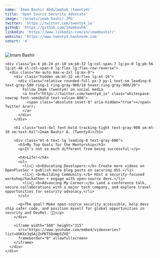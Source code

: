 ```yaml
---
name: 'Imam-Bashir Abdulwahab (twenty4)'
title: 'Open Source Security Advocate'
image: '/assets/imam-bashir.JPG'
twitter: 'https://twitter.com/twenty4_io'
github: 'https://github.com/imambash6'
linkedin: 'https://www.linkedin.com/in/imambashir/'
website: 'https://www.twenty4.hashnode.com'
cohort: '4'
---
```


<div class="relative bg-white">
  <div class="mx-auto max-w-7xl lg:grid lg:grid-cols-12 lg:gap-x-8 lg:px-8">
    <div class="lg:col-span-5 lg:-mr-8 xl:absolute xl:inset-0 xl:left-1/2 xl:mr-0">
      <div class="w-full bg-gray-50 object-cover lg:absolute lg:inset-0 lg:aspect-auto lg:h-full">
        <div class="flex items-center justify-center h-full">
          <img class="w-1/2 mt-32 h-auto rounded-md shadow-lg object-cover" src="/assets/imam-bashir.JPG" alt="Imam Bashir">
        </div>
      </div>
    </div>

    <div class="px-6 pb-24 pt-10 sm:pb-32 lg:col-span-7 lg:px-0 lg:pb-56 lg:pt-48 xl:col-span-6 lg:flex lg:flex-row-reverse">
      <div class="mx-auto max-w-2xl lg:mx-0">
        <div class="hidden sm:mt-32 sm:flex lg:mt-16">
          <div class="relative rounded-full px-3 py-1 text-sm leading-6 text-gray-500 ring-1 ring-gray-900/10 hover:ring-gray-900/20">
            Follow Imam (twenty4) on social media
            <a href="https://twitter.com/twenty4_io" class="whitespace-nowrap font-semibold text-vulcan-800">
              <span class="absolute inset-0" aria-hidden="true"></span> Twitter &rarr;
            </a>
          </div>
        </div>

        <h1 class="text-4xl font-bold tracking-tight text-gray-900 sm:mt-10 sm:text-6xl">Imam Bashir A. (Twenty4)</h1>

        <div class="mt-6 text-lg leading-8 text-gray-600">
          <h3>My Top Goals for the Mentorship</h3>
          <p>It's not so much different from being successful:</p>

          <h4>Life!</h4>
          <ul>
            <li>📌 <b>Educating Developers:</b> Create more videos on OpenPlusSec + publish more blog posts on securing OSS.</li>
            <li>📌 <b>Building Community:</b> Host a security-focused workshop/hackathon + engage with open-source devs.</li>
            <li>📌 <b>Advancing My Career:</b> Land a conference talk, secure collaborations with a major tech company, and explore travel opportunities for security advocacy.</li>
          </ul>

          <p>The goal? Make open-source security accessible, help devs ship safer code, and position myself for global opportunities in security and DevRel. 🚀🚀</p>
        </div>

        <iframe width="560" height="315" 
          src="https://www.youtube.com/embed/videoseries?list=UUKXx3q5AjZnPKT5QoWp5ZVQ" 
          frameborder="0" allowfullscreen>
        </iframe>
      </div>
    </div>
  </div>
</div>
